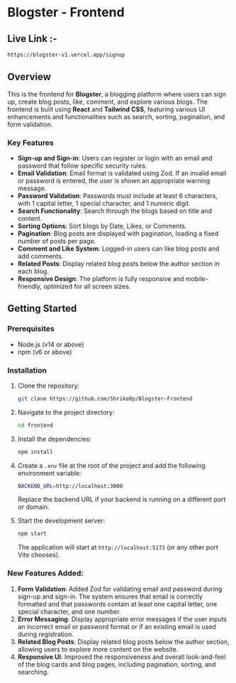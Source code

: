 
# Blogster - Frontend   
## Live Link :- 
```bash 
https://blogster-v1.vercel.app/signup
```

## Overview

This is the frontend for **Blogster**, a blogging platform where users can sign up, create blog posts, like, comment, and explore various blogs. The frontend is built using **React** and **Tailwind CSS**, featuring various UI enhancements and functionalities such as search, sorting, pagination, and form validation.

### Key Features

-   **Sign-up and Sign-in**: Users can register or login with an email and password that follow specific security rules.
-   **Email Validation**: Email format is validated using Zod. If an invalid email or password is entered, the user is shown an appropriate warning message.
-   **Password Validation**: Passwords must include at least 6 characters, with 1 capital letter, 1 special character, and 1 numeric digit.
-   **Search Functionality**: Search through the blogs based on title and content.
-   **Sorting Options**: Sort blogs by Date, Likes, or Comments.
-   **Pagination**: Blog posts are displayed with pagination, loading a fixed number of posts per page.
-   **Comment and Like System**: Logged-in users can like blog posts and add comments.
-   **Related Posts**: Display related blog posts below the author section in each blog.
-   **Responsive Design**: The platform is fully responsive and mobile-friendly, optimized for all screen sizes.

## Getting Started

### Prerequisites

-   Node.js (v14 or above)
-   npm (v6 or above)

### Installation

1.  Clone the repository:
    ```bash
    git clone https://github.com/Shrike0p/Blogster-Frontend
    ``` 
    
3.  Navigate to the project directory:
    
    ```bash
    cd frontend
    ```
    
4.  Install the dependencies:
    
    ```bash
    npm install
    ``` 
    
5.  Create a `.env` file at the root of the project and add the following environment variable:
    
    ```bash
    BACKEND_URL=http://localhost:3000
    ``` 
    
    Replace the backend URL if your backend is running on a different port or domain.
    
6.  Start the development server:
    
    ```bash
    npm start
    ``` 
    
    The application will start at `http://localhost:5173` (or any other port Vite chooses).
    

### New Features Added:

1.  **Form Validation**: Added Zod for validating email and password during sign-up and sign-in. The system ensures that email is correctly formatted and that passwords contain at least one capital letter, one special character, and one number.
2.  **Error Messaging**: Display appropriate error messages if the user inputs an incorrect email or password format or if an existing email is used during registration.
3.  **Related Blog Posts**: Display related blog posts below the author section, allowing users to explore more content on the website.
4.  **Responsive UI**: Improved the responsiveness and overall look-and-feel of the blog cards and blog pages, including pagination, sorting, and searching.
